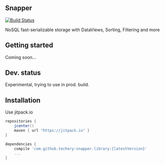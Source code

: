 ## Snapper
[![Build Status](https://travis-ci.org/techery/snapper.svg?branch=master)](https://travis-ci.org/techery/snapper)

NoSQL fast-serializable storage with DataViews, Sorting, Filtering and more
## Getting started
Coming soon...
## Dev. status
Experimental, trying to use in prod. build.
## Installation
Use jitpack.io
```groovy
repositories {
    jcenter()
    maven { url "https://jitpack.io" }
}

dependencies {
    compile 'com.github.techery:snapper.library:{latestVersion}'
    ...
}
```
